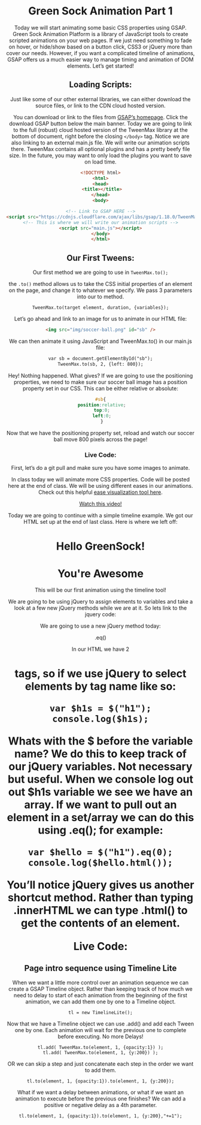 # Green Sock Animation Part 1

Today we will start animating some basic CSS properties using GSAP. Green Sock Animation Platform is a library of JavaScript tools to create scripted animations on your web pages. If we just need something to fade on hover, or hide/show based on a button click, CSS3 or jQuery more than cover our needs. However, if you want a complicated timeline of animations, GSAP offers us a much easier way to manage timing and animation of DOM elements. Let’s get started!

## Loading Scripts:

Just like some of our other external libraries, we can either download the source files, or link to the CDN cloud hosted version.

You can download or link to the files from  [GSAP’s homepage](https://greensock.com/). Click the download GSAP button below the main banner. Today we are going to link to the full (robust) cloud hosted version of the TweenMax library at the bottom of document, right before the closing `</body>` tag. Notice we are also linking to an external main.js file. We will write our animation scripts there. TweenMax contains all optional plugins and has a pretty beefy file size. In the future, you may want to only load the plugins you want to save on load time.

```html
<!DOCTYPE html>
<html>
<head>
 <title></title>
</head>
<body>

<!-- Link to GSAP HERE -->
<script src="https://cdnjs.cloudflare.com/ajax/libs/gsap/1.18.0/TweenMax.min.js"></script>
<!-- This is where we will write our animation scripts -->
<script src="main.js"></script>
</body>
</html>
```

## Our First Tweens:

Our first method we are going to use in `TweenMax.to();`

the `.to()` method allows us to take the CSS initial properties of an element on the page, and change it to whatever we specify. We pass 3 parameters into our to method.

```
TweenMax.to(target element, duration, {variables});
```

Let’s go ahead and link to an image for us to animate in our HTML file:

```html
<img src="img/soccer-ball.png" id="sb" />
```
We can then animate it using JavaScript and TweenMax.to() in our main.js file:

```html
var sb = document.getElementById("sb");
TweenMax.to(sb, 2, {left: 800});
```

Hey! Nothing happened. What gives? If we are going to use the positioning properties, we need to make sure our soccer ball image has a position property set in our CSS. This can be either relative or absolute:

```css
#sb{
 position:relative;
 top:0;
 left:0;
 }
```

Now that we have the positioning property set, reload and watch our soccer ball move 800 pixels across the page!

### Live Code:

First, let’s do a git pull and make sure you have some images to animate.

In class today we will animate more CSS properties. Code will be posted here at the end of class. We will be using different eases in our animations. Check out this helpful [ease visualization tool here](https://greensock.com/get-started-js#easing).

[Watch this video!]()

Today we are going to continue with a simple timeline example. We got our HTML set up at the end of last class. Here is where we left off:

<!DOCTYPE html>
<html>

<head>
 <title>TimeLine Lite</title>
 <style type="text/css">
 body {
 text-align: center;
 }

 .progress {
 position: relative;
 z-index: 3;
 width: 100%;
 height: 10px;
 background-color: #000;
 }
 </style>
</head>

<body>
 <div class="progress"></div>
 <h1>Hello GreenSock!</h1>
 <h1>You're Awesome</h1>
 <p>This will be our first animation using the timeline tool!</p>
 <!-- Load GSAP first -->
 <script src="https://cdnjs.cloudflare.com/ajax/libs/gsap/1.18.0/TweenMax.min.js"></script>
 <script type="text/javascript">
 </script>
</body>

</html>
We are going to be using jQuery to assign elements to variables and take a look at a few new jQuery methods while we are at it. So lets link to the jquery code:

<script src="https://code.jquery.com/jquery-2.1.4.js"></script>
We are going to use a new jQuery method today:

.eq()

In our HTML we have 2 <h1> tags, so if we use jQuery to select elements by tag name like so:

```
var $h1s = $("h1");
console.log($h1s);
```

Whats with the $ before the variable name? We do this to keep track of our jQuery variables. Not necessary but useful. When we console log out out $h1s variable we see we have an array. If we want to pull out an element in a set/array we can do this using .eq(); for example:

```
var $hello = $("h1").eq(0);
console.log($hello.html());
```
You’ll notice jQuery gives us another shortcut method. Rather than typing .innerHTML we can type .html() to get the contents of an element.

Live Code:

## Page intro sequence using Timeline Lite

When we want a little more control over an animation sequence we can create a GSAP Timeline object. Rather than keeping track of how much we need to delay to start of each animation from the beginning of the first animation, we can add them one by one to a Timeline object.

```
tl = new TimelineLite();
```

Now that we have a Timeline object we can use .add() and add each Tween one by one. Each animation will wait for the previous one to complete before executing. No more Delays!

```
tl.add( TweenMax.to(element, 1, {opacity:1}) );
tl.add( TweenMax.to(element, 1, {y:200}) );
```
OR we can skip a step and just concatenate each step in the order we want to add them.

```
tl.to(element, 1, {opacity:1}).to(element, 1, {y:200});
```
What if we want a delay between animations, or what if we want an animation to execute before the previous one finishes? We can add a positive or negative delay as a 4th parameter.

```
tl.to(element, 1, {opacity:1}).to(element, 1, {y:200},"+=1");
```
